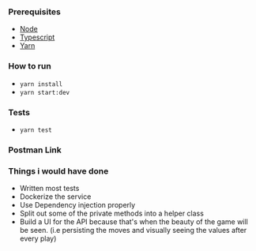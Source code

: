 
### Prerequisites
 - [Node](https://nodejs.org/en/download/)
 - [Typescript](https://www.typescriptlang.org/download)
 - [Yarn](https://classic.yarnpkg.com/lang/en/docs/install/#mac-stable)

### How to run
 - `yarn install`
 - `yarn start:dev`

### Tests
 - `yarn test`

### Postman Link

### Things i would have done
 - Written most tests
 - Dockerize the service
 - Use Dependency injection properly 
 - Split out some of the private methods into a helper class
 - Build a UI for the API because that's when the beauty of the game will be seen. (i.e persisting the moves and visually seeing the values after every play)
